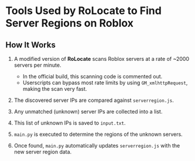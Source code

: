 # Tools Used by RoLocate to Find Server Regions on Roblox

## How It Works

1. A modified version of **RoLocate** scans Roblox servers at a rate of ~2000 servers per minute.  
   - In the official build, this scanning code is commented out.  
   - Userscripts can bypass most rate limits by using `GM_xmlhttpRequest`, making the scan very fast.

2. The discovered server IPs are compared against `serverregion.js`.

3. Any unmatched (unknown) server IPs are collected into a list.

4. This list of unknown IPs is saved to `input.txt`.

5. `main.py` is executed to determine the regions of the unknown servers.

6. Once found, `main.py` automatically updates `serverregion.js` with the new server region data.

